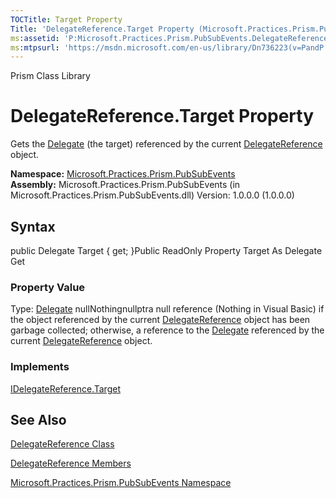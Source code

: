 ```yaml
---
TOCTitle: Target Property
Title: 'DelegateReference.Target Property (Microsoft.Practices.Prism.PubSubEvents)'
ms:assetid: 'P:Microsoft.Practices.Prism.PubSubEvents.DelegateReference.Target'
ms:mtpsurl: 'https://msdn.microsoft.com/en-us/library/Dn736223(v=PandP.50)'
---
```


Prism Class Library

DelegateReference.Target Property
=====================================

Gets the [Delegate](http://msdn.microsoft.com/en-us/library/y22acf51) (the target) referenced by the current [DelegateReference](https://msdn.microsoft.com/library/microsoft.practices.prism.pubsubevents.delegatereference) object.

**Namespace:** [Microsoft.Practices.Prism.PubSubEvents](https://msdn.microsoft.com/library/microsoft.practices.prism.pubsubevents)
**Assembly:** Microsoft.Practices.Prism.PubSubEvents (in Microsoft.Practices.Prism.PubSubEvents.dll) Version: 1.0.0.0 (1.0.0.0)

## Syntax


public Delegate Target { get; }Public ReadOnly Property Target As Delegate Get
### Property Value

Type: [Delegate](http://msdn.microsoft.com/en-us/library/y22acf51)
nullNothingnullptra null reference (Nothing in Visual Basic) if the object referenced by the current [DelegateReference](https://msdn.microsoft.com/library/microsoft.practices.prism.pubsubevents.delegatereference) object has been garbage collected; otherwise, a reference to the [Delegate](http://msdn.microsoft.com/en-us/library/y22acf51) referenced by the current [DelegateReference](https://msdn.microsoft.com/library/microsoft.practices.prism.pubsubevents.delegatereference) object.
### Implements

[IDelegateReference.Target](https://msdn.microsoft.com/library/microsoft.practices.prism.pubsubevents.idelegatereference.target)

See Also
--------


[DelegateReference Class](https://msdn.microsoft.com/library/microsoft.practices.prism.pubsubevents.delegatereference)

[DelegateReference Members](https://msdn.microsoft.com/allmembers.t:microsoft.practices.prism.pubsubevents.delegatereference)

[Microsoft.Practices.Prism.PubSubEvents Namespace](https://msdn.microsoft.com/library/microsoft.practices.prism.pubsubevents)
